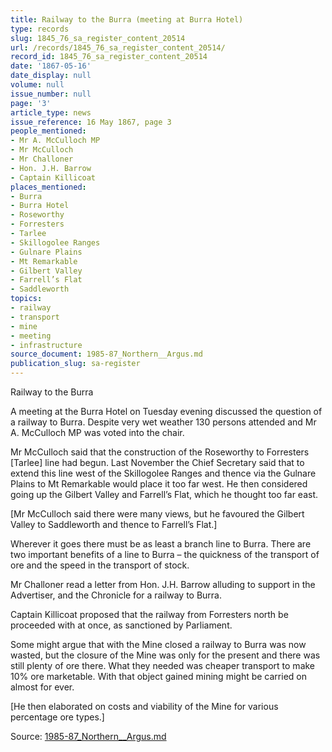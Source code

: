 ```yaml
---
title: Railway to the Burra (meeting at Burra Hotel)
type: records
slug: 1845_76_sa_register_content_20514
url: /records/1845_76_sa_register_content_20514/
record_id: 1845_76_sa_register_content_20514
date: '1867-05-16'
date_display: null
volume: null
issue_number: null
page: '3'
article_type: news
issue_reference: 16 May 1867, page 3
people_mentioned:
- Mr A. McCulloch MP
- Mr McCulloch
- Mr Challoner
- Hon. J.H. Barrow
- Captain Killicoat
places_mentioned:
- Burra
- Burra Hotel
- Roseworthy
- Forresters
- Tarlee
- Skillogolee Ranges
- Gulnare Plains
- Mt Remarkable
- Gilbert Valley
- Farrell’s Flat
- Saddleworth
topics:
- railway
- transport
- mine
- meeting
- infrastructure
source_document: 1985-87_Northern__Argus.md
publication_slug: sa-register
---
```


Railway to the Burra

A meeting at the Burra Hotel on Tuesday evening discussed the question of a railway to Burra.  Despite very wet weather 130 persons attended and Mr A. McCulloch MP was voted into the chair.

Mr McCulloch said that the construction of the Roseworthy to Forresters [Tarlee] line had begun.  Last November the Chief Secretary said that to extend this line west of the Skillogolee Ranges and thence via the Gulnare Plains to Mt Remarkable would place it too far west.  He then considered going up the Gilbert Valley and Farrell’s Flat, which he thought too far east.

[Mr McCulloch said there were many views, but he favoured the Gilbert Valley to Saddleworth and thence to Farrell’s Flat.]

Wherever it goes there must be as least a branch line to Burra.  There are two important benefits of a line to Burra – the quickness of the transport of ore and the speed in the transport of stock.

Mr Challoner read a letter from Hon. J.H. Barrow alluding to support in the Advertiser, and the Chronicle for a railway to Burra.

Captain Killicoat proposed that the railway from Forresters north be proceeded with at once, as sanctioned by Parliament.

Some might argue that with the Mine closed a railway to Burra was now wasted, but the closure of the Mine was only for the present and there was still plenty of ore there.  What they needed was cheaper transport to make 10% ore marketable.  With that object gained mining might be carried on almost for ever.

[He then elaborated on costs and viability of the Mine for various percentage ore types.]

Source: [1985-87_Northern__Argus.md](/downloads/markdown/1985-87_Northern__Argus.md)
